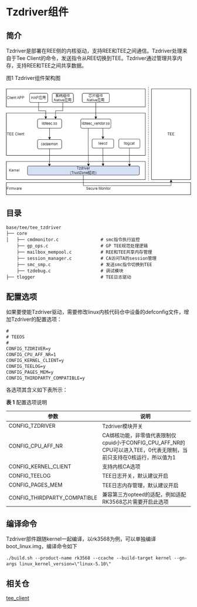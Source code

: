 # Tzdriver组件

## 简介

Tzdriver是部署在REE侧的内核驱动，支持REE和TEE之间通信。Tzdriver处理来自于Tee Client的命令，发送指令从REE切换到TEE。Tzdriver通过管理共享内存，支持REE和TEE之间共享数据。

图1 Tzdriver组件架构图

![](figures/tzdriver.drawio.png)

## 目录

```
base/tee/tee_tzdriver
├── core
│   ├── cmdmonitor.c                # smc指令执行监控
    ├── gp_ops.c                    # GP TEE规范处理逻辑
    ├── mailbox_mempool.c           # REE和TEE共享内存管理
    ├── session_manager.c           # CA访问TA的session管理
    ├── smc_smp.c                   # 发送smc指令切换到TEE
    ├── tzdebug.c                   # 调试模块
├── tlogger                         # TEE日志驱动
```

## 配置选项

如果要使能Tzdriver驱动，需要修改linux内核代码仓中设备的defconfig文件，增加Tzdriver的配置选项：

```
#
# TEEOS
#
CONFIG_TZDRIVER=y
CONFIG_CPU_AFF_NR=1
CONFIG_KERNEL_CLIENT=y
CONFIG_TEELOG=y
CONFIG_PAGES_MEM=y
CONFIG_THIRDPARTY_COMPATIBLE=y
```

各选项其含义如下表所示：

**表 1** 配置选项说明

| 参数                         | 说明                                                         |
| ---------------------------- | ------------------------------------------------------------ |
| CONFIG_TZDRIVER              | Tzdriver模块开关                                             |
| CONFIG_CPU_AFF_NR            | CA绑核功能，非零值代表限制仅cpuid小于CONFIG_CPU_AFF_NR的CPU可以进入TEE，0代表无限制，当前只支持在0核运行，所以值为1 |
| CONFIG_KERNEL_CLIENT         | 支持内核CA选项                                               |
| CONFIG_TEELOG                | TEE日志开关，默认建议开启                                    |
| CONFIG_PAGES_MEM             | TEE日志内存管理，默认建议开启                                |
| CONFIG_THIRDPARTY_COMPATIBLE | 兼容第三方opteed的适配，例如适配RK3568芯片需要开启此选项     |

## 编译命令

Tzdriver部件跟随kernel一起编译，以rk3568为例，可以单独编译boot_linux.img，编译命令如下

```
./build.sh --product-name rk3568 --ccache --build-target kernel --gn-args linux_kernel_version=\"linux-5.10\"
```

## 相关仓

[tee_client](https://gitee.com/openharmony-sig/tee_tee_client)
